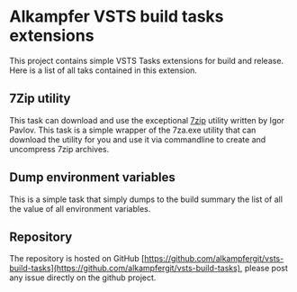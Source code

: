 # Alkampfer VSTS build tasks extensions

This project contains simple VSTS Tasks extensions for build and release. Here is a list of all taks contained in this extension.

## 7Zip utility

This task can download and use the exceptional [7zip](http://www.7-zip.org/) utility written by Igor Pavlov. This task is a simple wrapper of the 7za.exe utility that can download the utility for you and use it via commandline to create and uncompress 7zip archives.

## Dump environment variables

This is a simple task that simply dumps to the build summary the list of all the value of all environment variables. 

## Repository 

The repository is hosted on GitHub [https://github.com/alkampfergit/vsts-build-tasks](https://github.com/alkampfergit/vsts-build-tasks), please post any issue directly on the github project.